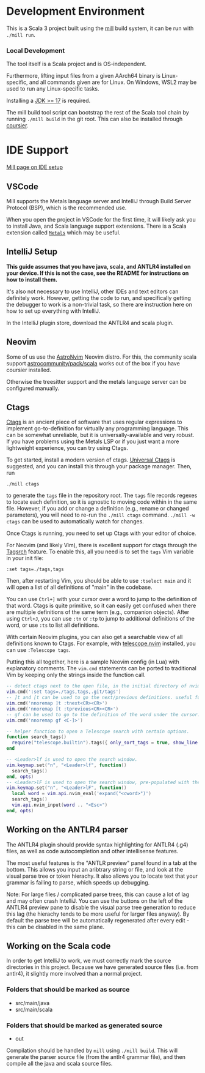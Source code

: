 # Development Environment

This is a Scala 3 project built using the [mill](https://mill-build.org) build system, it can be run with `./mill run`.

### Local Development

The tool itself is a Scala project and is OS-independent.

Furthermore, lifting input files from a given AArch64 binary is Linux-specific, and all commands given are for Linux.
On Windows, WSL2 may be used to run any Linux-specific tasks.

Installing a [JDK >= 17](https://openjdk.org/install/) is required.


The mill build tool script can bootstrap the rest of the Scala tool chain by running `./mill build` in the git root.
This can also be installed through [coursier](https://get-coursier.io/docs/cli-overview).

# IDE Support


[Mill page on IDE setup](https://mill-build.org/mill/cli/installation-ide.html#_ide_support)

## VSCode

Mill supports the Metals language server and IntelliJ through Build Server Protocol (BSP), which is the recommended use.

When you open the project in VSCode for the first time, it will likely ask you to install Java, and Scala language support extensions.  There is a Scala extension called [`Metals`](https://scalameta.org/metals/docs/editors/vscode/) which may be useful.

## IntelliJ Setup

**This guide assumes that you have java, scala, and ANTLR4 installed on your device. If this is not the case, see the README for instructions on how to install them.**

It's also not necessary to use IntelliJ, other IDEs and text editors can definitely work. However, getting the code to run, and specifically getting the debugger to work is a non-trivial task, so there are instruction here on how to set up everything with IntelliJ.

In the IntelliJ plugin store, download the ANTLR4 and scala plugin.

## Neovim

Some of us use the [AstroNvim](https://astronvim.com/) Neovim distro. For this, the community scala support
[astrocommunity/pack/scala](https://github.com/AstroNvim/astrocommunity/blob/438fdb8c648bc8870bab82e9149cad595ddc7a67/lua/astrocommunity/pack/scala/README.md?plain=1#L2) works out
of the box if you have coursier installed.

Otherwise the treesitter support and the metals language server can be configured manually.

## Ctags

[Ctags](https://en.wikipedia.org/wiki/Ctags) is an ancient piece of software that uses regular expressions to
implement go-to-definition for virtually any programming language. This can be somewhat unreliable, but it is
universally-available and very robust. If you have problems using the Metals LSP or if you just want a more
lightweight experience, you can try using Ctags.

To get started, install a modern version of ctags. [Universal Ctags](https://docs.ctags.io/en/latest/) is
suggested, and you can install this through your package manager. Then, run
```
./mill ctags
```
to generate the `tags` file in the repository root.
The `tags` file records regexes to locate each definition, so it is agnostic to
moving code within in the same file. However, if you add or change a definition (e.g., rename or changed parameters),
you will need to re-run the `./mill ctags` command. `./mill -w ctags` can be used to automatically watch for changes.

Once Ctags is running, you need to set up Ctags with your editor of choice.

For Neovim (and likely Vim), there is excellent support for ctags through the [Tagsrch](https://neovim.io/doc/user/tagsrch.html)
feature. To enable this, all you need is to set the `tags` Vim variable in your init file:
```
:set tags=./tags,tags
```
Then, after restarting Vim, you should be able to use `:tselect main` and it will open a
list of all definitions of "main" in the codebase.

You can use `Ctrl+]` with your cursor over a word to jump to the definition of that word.
Ctags is quite primitive, so it can easily get confused when there are multiple definitions
of the same term (e.g., companion objects).
After using `Ctrl+J`, you can use `:tn` or `:tp` to jump to additional definitions
of the word, or use `:ts` to list all definitions.

With certain Neovim plugins, you can also get a searchable view of all definitions
known to Ctags. For example, with [telescope.nvim](https://github.com/nvim-telescope/telescope.nvim)
installed, you can use `:Telescope tags`.

Putting this all together, here is a sample Neovim config (in Lua) with explanatory comments.
The `vim.cmd` statements can be ported to traditional Vim by keeping only the strings inside
the function call.
```lua
-- detect ctags next to the open file, in the initial directory of nvim, and in .git/tags.
vim.cmd(':set tags=./tags,tags,.git/tags')
-- ]t and [t can be used to go the next/previous definitions. useful for case objects.
vim.cmd('nnoremap ]t :tnext<CR><CR>')
vim.cmd('nnoremap [t :tprevious<CR><CR>')
-- gf can be used to go to the definition of the word under the cursor.
vim.cmd('nnoremap gf <C-]>')

-- helper function to open a Telescope search with certain options.
function search_tags()
  require("telescope.builtin").tags({ only_sort_tags = true, show_line = true, path_display = {"filename_first"}, show_kind=true, layout_strategy = "center", layout_config = {preview_cutoff = 5, anchor = 'N', height = 0.5} })
end

-- <Leader>lf is used to open the search window.
vim.keymap.set("n", "<Leader>lf", function()
  search_tags()
end, opts)
-- <Leader>lF is used to open the search window, pre-populated with the word under the cursor.
vim.keymap.set("n", "<Leader>lF", function()
  local word = vim.api.nvim_eval('expand("<cword>")')
  search_tags()
  vim.api.nvim_input(word .. "<Esc>")
end, opts)
```

## Working on the ANTLR4 parser
The ANTLR4 plugin should provide syntax highlighting
for ANTLR4 (.g4) files, as well as code autocompletion and other intellisense features.

The most useful features is the "ANTLR preview" panel found in a tab at the bottom. This allows you input an aribtrary string or file, and look at the visual parse tree or token hierachy. It also allows you to locate text that your grammar is failing to parse, which speeds up debugging.

Note: For large files / complicated parse trees, this can cause a lot of lag and may often crash IntelliJ. You can use the buttons on the left of the ANTLR4 preview pane to disable the visual parse tree generation to reduce this lag (the hierachy tends to be more useful for larger files anyway). By default the parse tree will be automatically regenerated after every edit - this can be disabled in the same plane.
## Working on the Scala code

In order to get IntelliJ to work, we must correctly mark the source directories in this project. Because we have generated source files (i.e. from antlr4), it slightly more involved than a normal project.

### Folders that should be marked as source
- src/main/java
- src/main/scala
### Folders that should be marked as generated source
- out

Compilation should be handled by `mill` using `./mill build`. This will generate the parser source file (from the antlr4 grammar file),
and then compile all the java and scala source files.


